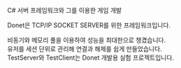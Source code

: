 C# 서버 프레임워크와 그를 이용한 게임 개발   

Donet은 TCP/IP SOCKET SERVER를 위한 프레임워크입니다.   

비동기와 메모리 풀을 이용하여 성능을 최대한으로 챙겼습니다.   
유저를 세션 단위로 관리해 연결과 해제를 쉽게 만들었습니다.   
TestServer와 TestClient는 Donet 개발용 실험 프로젝트입니다.
